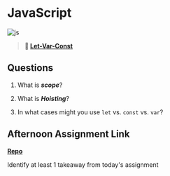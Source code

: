 # JavaScript

![js](https://bcw.blob.core.windows.net/public/img/courses/js.gif)

> **📖 [Let-Var-Const](https://codeworksacademy.com/fs-student-guide/resources/wk2/01-Let-Var-Const)**

## Questions

1. What is ***scope***?

2. What is ***Hoisting***?

3. In what cases might you use `let` vs. `const` vs. `var`?

## Afternoon Assignment Link

**[Repo](https://github.com/PeytonCurr/<ASSIGNMENT_REPO>)**

Identify at least 1 takeaway from today's assignment
